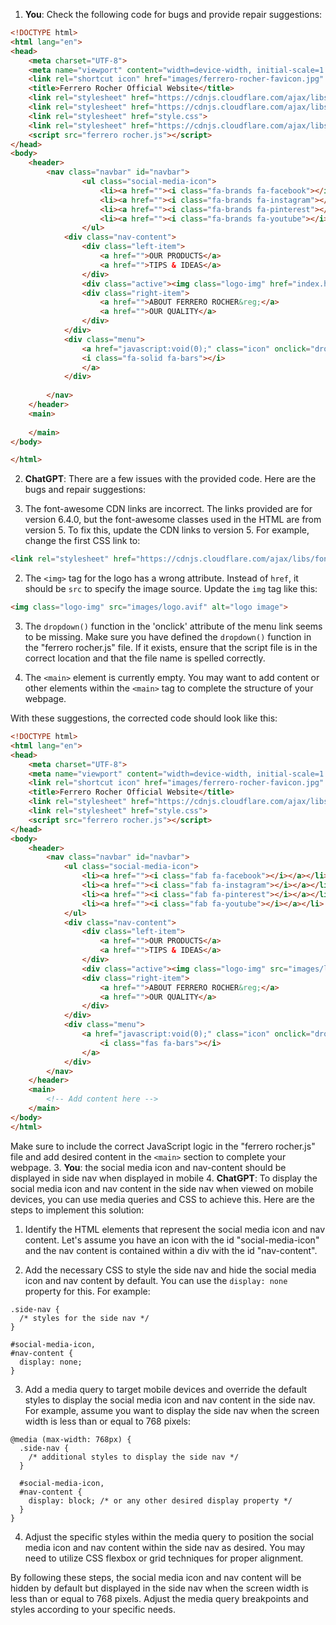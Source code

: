 1. **You**: Check the following code for bugs and provide repair suggestions: 
```html
<!DOCTYPE html>
<html lang="en">
<head>
    <meta charset="UTF-8">
    <meta name="viewport" content="width=device-width, initial-scale=1.0">
    <link rel="shortcut icon" href="images/ferrero-rocher-favicon.jpg" type="image/x-icon">
    <title>Ferrero Rocher Official Website</title>
    <link rel="stylesheet" href="https://cdnjs.cloudflare.com/ajax/libs/font-awesome/6.4.0/css/all.min.css" integrity="sha512-iecdLmaskl7CVkqkXNQ/ZH/XLlvWZOJyj7Yy7tcenmpD1ypASozpmT/E0iPtmFIB46ZmdtAc9eNBvH0H/ZpiBw==" crossorigin="anonymous" referrerpolicy="no-referrer" />
    <link rel="stylesheet" href="https://cdnjs.cloudflare.com/ajax/libs/font-awesome/6.4.0/css/solid.min.css" integrity="sha512-yDUXOUWwbHH4ggxueDnC5vJv4tmfySpVdIcN1LksGZi8W8EVZv4uKGrQc0pVf66zS7LDhFJM7Zdeow1sw1/8Jw==" crossorigin="anonymous" referrerpolicy="no-referrer" />
    <link rel="stylesheet" href="style.css">
    <link rel="stylesheet" href="https://cdnjs.cloudflare.com/ajax/libs/font-awesome/4.7.0/css/font-awesome.min.css">
    <script src="ferrero rocher.js"></script>
</head>
<body>
    <header>
        <nav class="navbar" id="navbar">
                <ul class="social-media-icon">
                    <li><a href=""><i class="fa-brands fa-facebook"></i></a></li>
                    <li><a href=""><i class="fa-brands fa-instagram"></i></a></li>
                    <li><a href=""><i class="fa-brands fa-pinterest"></i></a></li>
                    <li><a href=""><i class="fa-brands fa-youtube"></i></a></li>
                </ul>
            <div class="nav-content">
                <div class="left-item">
                    <a href="">OUR PRODUCTS</a>
                    <a href="">TIPS & IDEAS</a>
                </div>
                <div class="active"><img class="logo-img" href="index.html" src="images/logo.avif" alt="logo image"></div>
                <div class="right-item">
                    <a href="">ABOUT FERRERO ROCHER&reg;</a>
                    <a href="">OUR QUALITY</a>
                </div>           
            </div>
            <div class="menu">
                <a href="javascript:void(0);" class="icon" onclick="dropdown()">
                <i class="fa-solid fa-bars"></i>            
                </a>
            </div>
            
        </nav>
    </header>
    <main>
        
    </main>
</body>

</html>
```
2. **ChatGPT**: There are a few issues with the provided code. Here are the bugs and repair suggestions:

1. The font-awesome CDN links are incorrect. The links provided are for version 6.4.0, but the font-awesome classes used in the HTML are from version 5. To fix this, update the CDN links to version 5. For example, change the first CSS link to:
```html
<link rel="stylesheet" href="https://cdnjs.cloudflare.com/ajax/libs/font-awesome/5.15.4/css/all.min.css">
```

2. The `<img>` tag for the logo has a wrong attribute. Instead of `href`, it should be `src` to specify the image source. Update the `img` tag like this:
```html
<img class="logo-img" src="images/logo.avif" alt="logo image">
```

3. The `dropdown()` function in the 'onclick' attribute of the menu link seems to be missing. Make sure you have defined the `dropdown()` function in the "ferrero rocher.js" file. If it exists, ensure that the script file is in the correct location and that the file name is spelled correctly.

4. The `<main>` element is currently empty. You may want to add content or other elements within the `<main>` tag to complete the structure of your webpage.

With these suggestions, the corrected code should look like this:

```html
<!DOCTYPE html>
<html lang="en">
<head>
    <meta charset="UTF-8">
    <meta name="viewport" content="width=device-width, initial-scale=1.0">
    <link rel="shortcut icon" href="images/ferrero-rocher-favicon.jpg" type="image/x-icon">
    <title>Ferrero Rocher Official Website</title>
    <link rel="stylesheet" href="https://cdnjs.cloudflare.com/ajax/libs/font-awesome/5.15.4/css/all.min.css">
    <link rel="stylesheet" href="style.css">
    <script src="ferrero rocher.js"></script>
</head>
<body>
    <header>
        <nav class="navbar" id="navbar">
            <ul class="social-media-icon">
                <li><a href=""><i class="fab fa-facebook"></i></a></li>
                <li><a href=""><i class="fab fa-instagram"></i></a></li>
                <li><a href=""><i class="fab fa-pinterest"></i></a></li>
                <li><a href=""><i class="fab fa-youtube"></i></a></li>
            </ul>
            <div class="nav-content">
                <div class="left-item">
                    <a href="">OUR PRODUCTS</a>
                    <a href="">TIPS & IDEAS</a>
                </div>
                <div class="active"><img class="logo-img" src="images/logo.avif" alt="logo image"></div>
                <div class="right-item">
                    <a href="">ABOUT FERRERO ROCHER&reg;</a>
                    <a href="">OUR QUALITY</a>
                </div>           
            </div>
            <div class="menu">
                <a href="javascript:void(0);" class="icon" onclick="dropdown()">
                    <i class="fas fa-bars"></i>            
                </a>
            </div>
        </nav>
    </header>
    <main>
        <!-- Add content here -->
    </main>
</body>
</html>
```

Make sure to include the correct JavaScript logic in the "ferrero rocher.js" file and add desired content in the `<main>` section to complete your webpage.
3. **You**: the  social media icon and nav-content should be displayed in side nav when displayed in mobile
4. **ChatGPT**: To display the social media icon and nav content in the side nav when viewed on mobile devices, you can use media queries and CSS to achieve this. Here are the steps to implement this solution:

1. Identify the HTML elements that represent the social media icon and nav content. Let's assume you have an icon with the id "social-media-icon" and the nav content is contained within a div with the id "nav-content".

2. Add the necessary CSS to style the side nav and hide the social media icon and nav content by default. You can use the `display: none` property for this. For example:

```
.side-nav {
  /* styles for the side nav */
}

#social-media-icon,
#nav-content {
  display: none;
}
```

3. Add a media query to target mobile devices and override the default styles to display the social media icon and nav content in the side nav. For example, assume you want to display the side nav when the screen width is less than or equal to 768 pixels:

```
@media (max-width: 768px) {
  .side-nav {
    /* additional styles to display the side nav */
  }

  #social-media-icon,
  #nav-content {
    display: block; /* or any other desired display property */
  }
}
```

4. Adjust the specific styles within the media query to position the social media icon and nav content within the side nav as desired. You may need to utilize CSS flexbox or grid techniques for proper alignment.

By following these steps, the social media icon and nav content will be hidden by default but displayed in the side nav when the screen width is less than or equal to 768 pixels. Adjust the media query breakpoints and styles according to your specific needs.